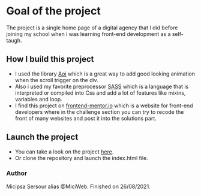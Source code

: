 # Goal of the project
The project is a single home page of a digital agency that I did before joining my school when i was learning front-end development as a self-taugh. 

## How I build this project
* I used the library [Aoi](https://aoi.js.org/) which is a great way to add good looking animation when the scroll trigger on the div.
* Also i used my favorite preprocessor [SASS](https://sass-lang.com/) which is a language that is interpreted or compiled into Css and add a lot of features like mixins, variables and loop.
* I find this project on [frontend-mentor.io](https://www.frontendmentor.io/) which is a website for front-end developers where in the challenge section you can try to recode the front of many websites and post it into the solutions part.

## Launch the project
* You can take a look on the project [here](https://sersour.com/Designo_Project/designo.html).
* Or clone the repository and launch the index.html file.

### Author
Micipsa Sersour alias @MiciWeb.
Finished on 26/08/2021.
